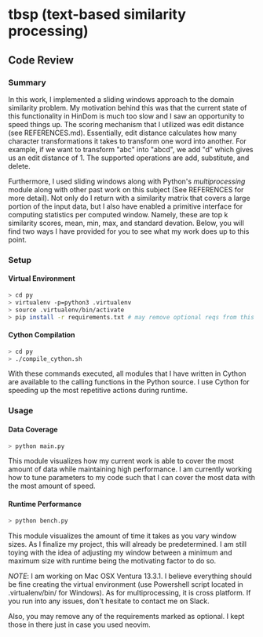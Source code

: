 # tbsp (text-based similarity processing)

## Code Review

### Summary
In this work, I implemented a sliding windows approach to the domain similarity
problem. My motivation behind this was that the current state of this
functionality in HinDom is much too slow and I saw an opportunity to speed
things up. The scoring mechanism that I utilized was edit distance (see
REFERENCES.md). Essentially, edit distance calculates how many character
transformations it takes to transform one word into another. For example, if we
want to transform "abc" into "abcd", we add "d" which gives us an edit distance
of 1. The supported operations are add, substitute, and delete.

Furthermore, I used sliding windows along with Python's _multiprocessing_ module 
along with other past work on this subject (See REFERENCES for more detail). Not 
only do I return with a similarity matrix that covers a large portion of the 
input data, but I also have enabled a primitive interface for computing 
statistics per computed window. Namely, these are top k similarity scores, mean, 
min, max, and standard devation. Below, you will find two ways I have provided 
for you to see what my work does up to this point.

### Setup

#### Virtual Environment
```bash
> cd py
> virtualenv -p=python3 .virtualenv
> source .virtualenv/bin/activate
> pip install -r requirements.txt # may remove optional reqs from this file
```

#### Cython Compilation
```bash
> cd py
> ./compile_cython.sh
```

With these commands executed, all modules that I have written in Cython are
available to the calling functions in the Python source. I use Cython for
speeding up the most repetitive actions during runtime.

### Usage

#### Data Coverage

```bash
> python main.py
```

This module visualizes how my current work is able to cover the most amount of
data while maintaining high performance. I am currently working how to tune
parameters to my code such that I can cover the most data with the most amount
of speed.

#### Runtime Performance

```bash
> python bench.py
```

This module visualizes the amount of time it takes as you vary window sizes. As
I finalize my project, this will already be predetermined. I am still toying
with the idea of adjusting my window between a minimum and maximum size with
runtime being the motivating factor to do so.

_NOTE_: I am working on Mac OSX Ventura 13.3.1. I believe everything should be
fine creating the virtual environment (use Powershell script located in
.virtualenv/bin/ for Windows). As for multiprocessing, it is cross platform. If
you run into any issues, don't hesitate to contact me on Slack.

Also, you may remove any of the requirements marked as optional. I kept those in
there just in case you used neovim.
